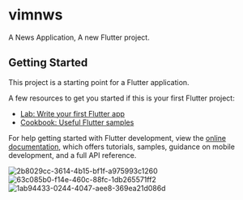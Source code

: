 # vimnws
A News Application, 
A new Flutter project.

## Getting Started
This project is a starting point for a Flutter application.

A few resources to get you started if this is your first Flutter project:

- [Lab: Write your first Flutter app](https://docs.flutter.dev/get-started/codelab)
- [Cookbook: Useful Flutter samples](https://docs.flutter.dev/cookbook)

For help getting started with Flutter development, view the
[online documentation](https://docs.flutter.dev/), which offers tutorials,
samples, guidance on mobile development, and a full API reference.



![2b8029cc-3614-4b15-bf1f-a975993c1260](https://user-images.githubusercontent.com/81499541/169867983-0b0a63f2-6345-4800-85a2-94cad40ae33a.jpg)
![63c085b0-f14e-460c-88fc-1db265571ff2](https://user-images.githubusercontent.com/81499541/169867990-9761f608-7458-4491-bdc4-81351a150ee9.jpg)
![1ab94433-0244-4047-aee8-369ea21d086d](https://user-images.githubusercontent.com/81499541/169868001-6679a317-9d3e-4133-8332-de1571c9dfa4.jpg)
